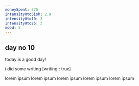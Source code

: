 ```yaml
---
moneySpent: 275
intensity0to5ish: 2.9
intensity0to10: 3
intensity0to25: 3
mood: 5
---
```

## day no 10
today is a good day!
 

i did some writing [writing:: true]

lorem ipsum lorem ipsum lorem ipsum lorem ipsum lorem ipsum

